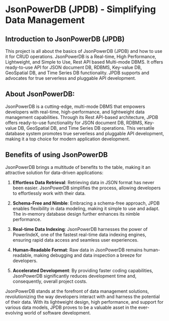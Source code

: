 # JsonPowerDB (JPDB) - Simplifying Data Management

## Introduction to JsonPowerDB (JPDB)
This project is all about the basics of JsonPowerDB (JPDB) and how to use it for CRUD operations. JsonPowerDB is a Real-time, High Performance, Lightweight, and Simple to Use, Rest API based Multi-mode DBMS. It offers ready-to-use API for JSON document DB, RDBMS, Key-value DB, GeoSpatial DB, and Time Series DB functionality. JPDB supports and advocates for true serverless and pluggable API development.

## About JsonPowerDB:
JsonPowerDB is a cutting-edge, multi-mode DBMS that empowers developers with real-time, high-performance, and lightweight data management capabilities. Through its Rest API-based architecture, JPDB offers ready-to-use functionality for JSON document DB, RDBMS, Key-value DB, GeoSpatial DB, and Time Series DB operations. This versatile database system promotes true serverless and pluggable API development, making it a top choice for modern application development.

## Benefits of using JsonPowerDB
JsonPowerDB brings a multitude of benefits to the table, making it an attractive solution for data-driven applications:

1. **Effortless Data Retrieval**: Retrieving data in JSON format has never been easier. JsonPowerDB simplifies the process, allowing developers to effortlessly work with their data.

2. **Schema-Free and Nimble**: Embracing a schema-free approach, JPDB enables flexibility in data modeling, making it simple to use and adapt. The in-memory database design further enhances its nimble performance.

3. **Real-time Data Indexing**: JsonPowerDB harnesses the power of PowerIndeX, one of the fastest real-time data indexing engines, ensuring rapid data access and seamless user experiences.

4. **Human-Readable Format**: Raw data in JsonPowerDB remains human-readable, making debugging and data inspection a breeze for developers.

5. **Accelerated Development**: By providing faster coding capabilities, JsonPowerDB significantly reduces development time and, consequently, overall project costs.

JsonPowerDB stands at the forefront of data management solutions, revolutionizing the way developers interact with and harness the potential of their data. With its lightweight design, high performance, and support for various data models, JPDB proves to be a valuable asset in the ever-evolving world of software development.
